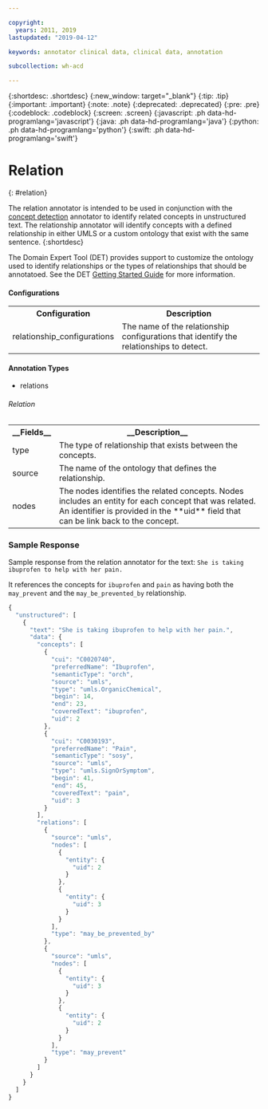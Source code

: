 ```yaml
---

copyright:
  years: 2011, 2019
lastupdated: "2019-04-12"

keywords: annotator clinical data, clinical data, annotation

subcollection: wh-acd

---
```


{:shortdesc: .shortdesc}
{:new_window: target="_blank"}
{:tip: .tip}
{:important: .important}
{:note: .note}
{:deprecated: .deprecated}
{:pre: .pre}
{:codeblock: .codeblock}
{:screen: .screen}
{:javascript: .ph data-hd-programlang='javascript'}
{:java: .ph data-hd-programlang='java'}
{:python: .ph data-hd-programlang='python'}
{:swift: .ph data-hd-programlang='swift'}

# Relation
{: #relation}

The relation annotator is intended to be used in conjunction with the <a data-scroll="" href="wh-acd?topic=wh-acd-concept_detection#concept_detection">concept detection</a> annotator to identify related concepts in unstructured text. The relationship annotator will identify concepts with a defined relationship in either UMLS or a custom ontology that exist with the same sentence.
{:shortdesc}

The Domain Expert Tool (DET) provides support to customize the ontology used to identify relationships or the types of relationships that should be annotatoed.  See the DET <a href="https://watsonpow01.rch.stglabs.ibm.com/services/cartridge_det/help/DET_GettingStartedGuide.pdf">Getting Started Guide</a> for more information.

<h4>Configurations</h4>

<table>
<tr>
<th>Configuration</th>
<th>Description</th>
</tr>
<tr>
<td>relationship_configurations</td>
<td>The name of the relationship configurations that identify the relationships to detect.</td>
</tr>
</table>

<h4>Annotation Types</h4>

* relations

###### Relation

<table>
<tr><th>__Fields__</th><th>__Description__</th></tr>
</tr><td>type</td><td>The type of relationship that exists between the concepts.</td></tr>
<tr><td>source</td><td>The name of the ontology that defines the relationship. </td></tr>
<tr><td>nodes</td><td>The nodes identifies the related concepts. Nodes includes an entity for each concept that was related. An identifier is provided in the **uid** field that can be link back to the concept.
</tr>
</table>

### Sample Response

Sample response from the relation annotator for the text: `She is taking ibuprofen to help with her pain.`

It references the concepts for `ibuprofen` and `pain` as having both the `may_prevent` and the `may_be_prevented_by` relationship.

```javascript
{
  "unstructured": [
    {
      "text": "She is taking ibuprofen to help with her pain.",
      "data": {
        "concepts": [
          {
            "cui": "C0020740",
            "preferredName": "Ibuprofen",
            "semanticType": "orch",
            "source": "umls",
            "type": "umls.OrganicChemical",
            "begin": 14,
            "end": 23,
            "coveredText": "ibuprofen",
            "uid": 2
          },
          {
            "cui": "C0030193",
            "preferredName": "Pain",
            "semanticType": "sosy",
            "source": "umls",
            "type": "umls.SignOrSymptom",
            "begin": 41,
            "end": 45,
            "coveredText": "pain",
            "uid": 3
          }
        ],
        "relations": [
          {
            "source": "umls",
            "nodes": [
              {
                "entity": {
                  "uid": 2
                }
              },
              {
                "entity": {
                  "uid": 3
                }
              }
            ],
            "type": "may_be_prevented_by"
          },
          {
            "source": "umls",
            "nodes": [
              {
                "entity": {
                  "uid": 3
                }
              },
              {
                "entity": {
                  "uid": 2
                }
              }
            ],
            "type": "may_prevent"
          }
        ]
      }
    }
  ]
}
```
